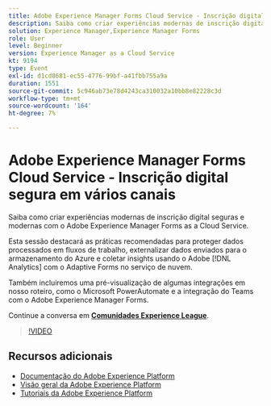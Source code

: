 ```yaml
---
title: Adobe Experience Manager Forms Cloud Service - Inscrição digital segura em vários canais
description: Saiba como criar experiências modernas de inscrição digital seguras e modernas com o Adobe Experience Manager Forms as a Cloud Service. Esta sessão destacará as práticas recomendadas para proteger dados processados em fluxos de trabalho, externalizar dados enviados para o armazenamento do Azure e coletar insights usando o Adobe [!DNL Analytics]  com o Adaptive Forms no serviço de nuvem.
solution: Experience Manager,Experience Manager Forms
role: User
level: Beginner
version: Experience Manager as a Cloud Service
kt: 9194
type: Event
exl-id: d1cd8681-ec55-4776-99bf-a41fbb755a9a
duration: 1551
source-git-commit: 5c946ab73e78d4243ca310032a10bb8e82228c3d
workflow-type: tm+mt
source-wordcount: '164'
ht-degree: 7%

---
```


# Adobe Experience Manager Forms Cloud Service - Inscrição digital segura em vários canais

Saiba como criar experiências modernas de inscrição digital seguras e modernas com o Adobe Experience Manager Forms as a Cloud Service.

Esta sessão destacará as práticas recomendadas para proteger dados processados em fluxos de trabalho, externalizar dados enviados para o armazenamento do Azure e coletar insights usando o Adobe [!DNL Analytics] com o Adaptive Forms no serviço de nuvem.

Também incluiremos uma pré-visualização de algumas integrações em nosso roteiro, como o Microsoft PowerAutomate e a integração do Teams com o Adobe Experience Manager Forms.

Continue a conversa em **[Comunidades Experience League](https://adobe.ly/3CQjKgg)**.

>[!VIDEO](https://video.tv.adobe.com/v/337887/?quality=12&learn=on&hidetitle=true)

## Recursos adicionais

- [Documentação do Adobe Experience Platform](https://experienceleague.adobe.com/docs/experience-platform.html?lang=pt-BR)
- [Visão geral da Adobe Experience Platform](https://experienceleague.adobe.com/docs/experience-platform/landing/home.html?lang=pt-BR)
- [Tutoriais da Adobe Experience Platform](https://experienceleague.adobe.com/docs/platform-learn/tutorials/overview.html?lang=pt-BR)
